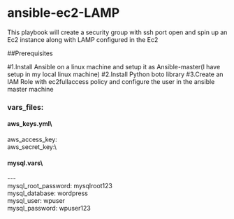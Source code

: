 # ansible-ec2-LAMP

This playbook will create a security group with ssh port open and spin up an Ec2 instance along with LAMP configured in the Ec2

##Prerequisites


#1.Install Ansible on a linux machine and setup it as Ansible-master(I have setup in my local linux machine)
#2.Install Python boto library
#3.Create an IAM Role with ec2fullaccess policy and configure the user in the ansible master machine



### vars_files:
#### aws_keys.yml\
  aws_access_key:\
  aws_secret_key:\
  
#### mysql.vars\
---\
mysql_root_password: mysqlroot123\
mysql_database: wordpress\
mysql_user: wpuser\
mysql_password: wpuser123

	
